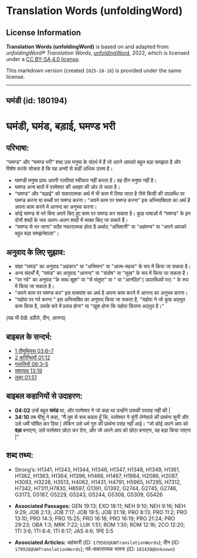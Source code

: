# Translation Words (unfoldingWord)

## License Information

**Translation Words (unfoldingWord)** is based on and adapted from: _unfoldingWord® Translation Words_, [unfoldingWord](https://unfoldingword.org/utw), 2022, which is licensed under a [CC BY-SA 4.0 license](https://creativecommons.org/licenses/by-sa/4.0/legalcode.en).

This markdown version (created `2025-10-16`) is provided under the same license.



--------------------------------

## घमंडी (id: 180194)

घमंडी, घमंड, बड़ाई, घमण्ड भरी
=============================

परिभाषा:
--------

“घमण्ड” और “घमण्ड भरी” शब्द उस मनुष्य के संदर्भ में हैं जो अपने आपको बहुत बड़ा समझता है और विशेष करके सोचता है कि वह अन्यों से कहीं अधिक उत्तम है।

* घमण्डी मनुष्य प्रायः अपनी गलतियां स्वीकार नहीं करता है। वह दीन मनुष्य नहीं है।
* घमण्ड अन्य बातों में परमेश्वर की अवज्ञा की ओर ले जाता है।
* “घमण्ड” और “बड़ाई” को सकारात्मक अर्थ में भी काम में लिया जाता है जैसे किसी की उपलब्धि पर घमण्ड करना या बच्चों पर घमण्ड करना। “अपने काम पर घमण्ड करना” इस अभिव्यक्तिता का अर्थ है अपना काम करने में आनन्द का अनुभव करना।
* कोई घमण्ड से भरे बिना अपने किए हुए काम पर घमण्ड कर सकता है। कुछ भाषाओं में “घमण्ड” के इन दोनों शब्दों के भाव अलग\-अलग शब्दों में व्यक्त किए जा सकते हैं।
* “घमण्ड से भर जाना” सदैव नकारात्मक होता है अर्थात् “अभिमानी” या “अहंमन्य” या “अपने आपको बहुत बड़ा समझनेवाला”।

अनुवाद के लिए सुझाव:
--------------------

* संज्ञा "घमंड" का अनुवाद "अहंकार" या "अभिमान" या "आत्म\-महत्व" के रूप में किया जा सकता है।
* अन्य संदर्भों में, "घमंड" का अनुवाद "आनन्द" या "संतोष" या "सुख" के रूप में किया जा सकता है।
* "पर गर्व" का अनुवाद "के साथ खुश" या "से संतुष्ट" या " या "आनंदित"( उपलब्धियों पर) " के रूप में किया जा सकता है।
* “अपने काम पर घमण्ड कर” इस वाक्यांश का अर्थ है अपना काम करने में आनन्द का अनुभव करना।
* "यहोवा पर गर्व करना " इस अभिव्यक्ति का अनुवाद किया जा सकता है, "यहोवा ने जो कुछ अद्भुत काम किया है, उसके बारे में प्रसन्न होना" या "खुश होना कि यहोवा कितना अद्भुत है।"

(यह भी देखें: हठीले, दीन, आनन्द)

बाइबल के सन्दर्भ:
-----------------

* [1 तीमुथियुस 03:6–7](https://ref.ly/1Tim0:0)
* [2 कुरिन्थियों 01:12](https://ref.ly/2Cor0:0)
* [गलातियों 06:3–5](https://ref.ly/Gal6:3-Gal6:5)
* [यशायाह 13:19](https://ref.ly/Isa13:19)
* [लूका 01:51](https://ref.ly/Luke1:51)

बाइबल कहानियों से उदाहरण:
-------------------------

* **04:02** उन्हें बहुत **घमंड** था, और परमेश्वर ने जो कहा था उन्होंने उसकी परवाह नहीं की \|
* **34:10** तब यीशु ने कहा, “मैं तुम से सच कहता हूँ कि, परमेश्वर ने चुंगी लेनेवाले की प्रार्थना सुनी और उसे धर्मी घोषित कर दिया \| लेकिन उसे धर्म गुरु की प्रार्थना पसंद नहीं आई। “जो कोई अपने आप को **बड़ा** बनाएगा, उसे परमेश्वर छोटा कर देगा, और जो अपने आप को छोटा बनाएगा, वह बड़ा किया जाएगा \|”

शब्द तथ्य:
----------

* Strong’s: H1341, H1343, H1344, H1346, H1347, H1348, H1349, H1361, H1362, H1363, H1364, H1396, H1466, H1467, H1984, H2086, H2087, H3093, H3238, H3513, H4062, H1431, H4791, H5965, H7295, H7312, H7342, H7311,H7830, H8597, G1391, G1392, G2744, G2745, G2746, G3173, G5187, G5229, G5243, G5244, G5308, G5309, G5426

* **Associated Passages:** GEN 19:13; EXO 18:11; NEH 9:10; NEH 9:16; NEH 9:29; JOB 2:13; JOB 7:17; JOB 19:5; JOB 31:18; PRO 8:13; PRO 11:2; PRO 13:10; PRO 14:3; PRO 15:25; PRO 16:18; PRO 16:19; PRO 21:24; PRO 29:23; OBA 1:3; MRK 7:22; LUK 1:51; ROM 1:30; ROM 12:16; 2CO 12:20; 1TI 3:6; 1TI 6:4; 1TI 6:17; JAS 4:6; 1PE 5:5
* **Associated Articles:** अहंकारी (ID: `179565@UWTranslationWords`); दीन (ID: `179928@UWTranslationWords`); गर्व-सकारात्मक भावना (ID: `182430@Unknown`)

